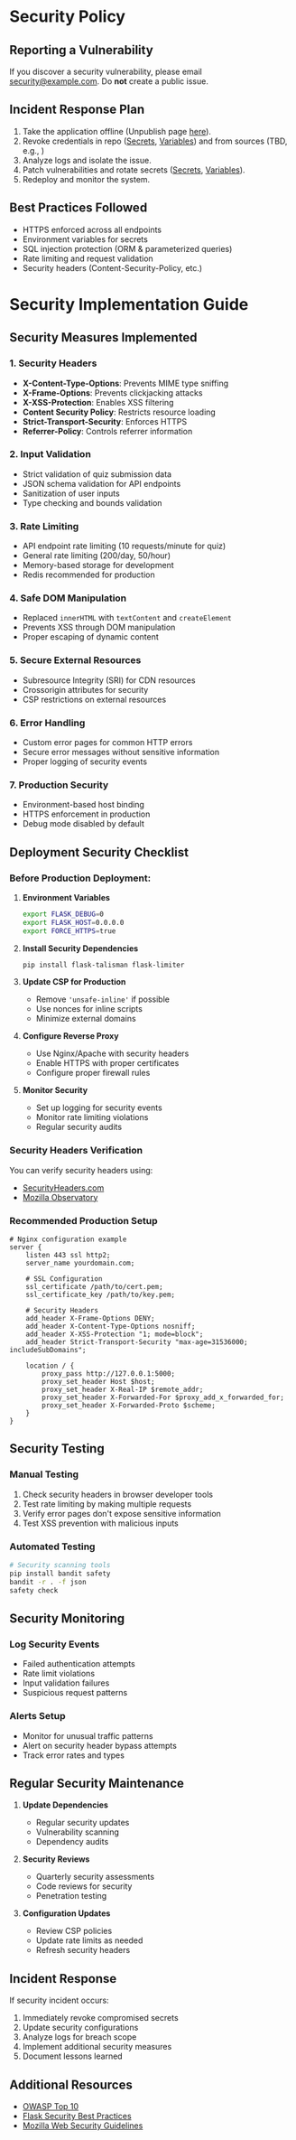 # Security Policy

## Reporting a Vulnerability

If you discover a security vulnerability, please email [security@example.com](mailto:security@example.com). Do **not** create a public issue.

## Incident Response Plan

1. Take the application offline (Unpublish page [here]([Secrets](https://github.com/Rookuro/projet-cicd/settings/pages))).
2. Revoke credentials in repo ([Secrets](https://github.com/Rookuro/projet-cicd/settings/secrets/actions), [Variables](https://github.com/Rookuro/projet-cicd/settings/variables/actions)) and from sources (TBD, e.g., )
3. Analyze logs and isolate the issue.
4. Patch vulnerabilities and rotate secrets ([Secrets](https://github.com/Rookuro/projet-cicd/settings/secrets/actions), [Variables](https://github.com/Rookuro/projet-cicd/settings/variables/actions)).
5. Redeploy and monitor the system.

## Best Practices Followed

- HTTPS enforced across all endpoints
- Environment variables for secrets
- SQL injection protection (ORM & parameterized queries)
- Rate limiting and request validation
- Security headers (Content-Security-Policy, etc.)


# Security Implementation Guide

## Security Measures Implemented

### 1. Security Headers
- **X-Content-Type-Options**: Prevents MIME type sniffing
- **X-Frame-Options**: Prevents clickjacking attacks
- **X-XSS-Protection**: Enables XSS filtering
- **Content Security Policy**: Restricts resource loading
- **Strict-Transport-Security**: Enforces HTTPS
- **Referrer-Policy**: Controls referrer information

### 2. Input Validation
- Strict validation of quiz submission data
- JSON schema validation for API endpoints
- Sanitization of user inputs
- Type checking and bounds validation

### 3. Rate Limiting
- API endpoint rate limiting (10 requests/minute for quiz)
- General rate limiting (200/day, 50/hour)
- Memory-based storage for development
- Redis recommended for production

### 4. Safe DOM Manipulation
- Replaced `innerHTML` with `textContent` and `createElement`
- Prevents XSS through DOM manipulation
- Proper escaping of dynamic content

### 5. Secure External Resources
- Subresource Integrity (SRI) for CDN resources
- Crossorigin attributes for security
- CSP restrictions on external resources

### 6. Error Handling
- Custom error pages for common HTTP errors
- Secure error messages without sensitive information
- Proper logging of security events

### 7. Production Security
- Environment-based host binding
- HTTPS enforcement in production
- Debug mode disabled by default

## Deployment Security Checklist

### Before Production Deployment:

1. **Environment Variables**
   ```bash
   export FLASK_DEBUG=0
   export FLASK_HOST=0.0.0.0
   export FORCE_HTTPS=true
   ```

2. **Install Security Dependencies**
   ```bash
   pip install flask-talisman flask-limiter
   ```

3. **Update CSP for Production**
   - Remove `'unsafe-inline'` if possible
   - Use nonces for inline scripts
   - Minimize external domains

4. **Configure Reverse Proxy**
   - Use Nginx/Apache with security headers
   - Enable HTTPS with proper certificates
   - Configure proper firewall rules

5. **Monitor Security**
   - Set up logging for security events
   - Monitor rate limiting violations
   - Regular security audits

### Security Headers Verification

You can verify security headers using:
- [SecurityHeaders.com](https://securityheaders.com)
- [Mozilla Observatory](https://observatory.mozilla.org)

### Recommended Production Setup

```nginx
# Nginx configuration example
server {
    listen 443 ssl http2;
    server_name yourdomain.com;

    # SSL Configuration
    ssl_certificate /path/to/cert.pem;
    ssl_certificate_key /path/to/key.pem;

    # Security Headers
    add_header X-Frame-Options DENY;
    add_header X-Content-Type-Options nosniff;
    add_header X-XSS-Protection "1; mode=block";
    add_header Strict-Transport-Security "max-age=31536000; includeSubDomains";

    location / {
        proxy_pass http://127.0.0.1:5000;
        proxy_set_header Host $host;
        proxy_set_header X-Real-IP $remote_addr;
        proxy_set_header X-Forwarded-For $proxy_add_x_forwarded_for;
        proxy_set_header X-Forwarded-Proto $scheme;
    }
}
```

## Security Testing

### Manual Testing
1. Check security headers in browser developer tools
2. Test rate limiting by making multiple requests
3. Verify error pages don't expose sensitive information
4. Test XSS prevention with malicious inputs

### Automated Testing
```bash
# Security scanning tools
pip install bandit safety
bandit -r . -f json
safety check
```

## Security Monitoring

### Log Security Events
- Failed authentication attempts
- Rate limit violations
- Input validation failures
- Suspicious request patterns

### Alerts Setup
- Monitor for unusual traffic patterns
- Alert on security header bypass attempts
- Track error rates and types

## Regular Security Maintenance

1. **Update Dependencies**
   - Regular security updates
   - Vulnerability scanning
   - Dependency audits

2. **Security Reviews**
   - Quarterly security assessments
   - Code reviews for security
   - Penetration testing

3. **Configuration Updates**
   - Review CSP policies
   - Update rate limits as needed
   - Refresh security headers

## Incident Response

If security incident occurs:
1. Immediately revoke compromised secrets
2. Update security configurations
3. Analyze logs for breach scope
4. Implement additional security measures
5. Document lessons learned

## Additional Resources

- [OWASP Top 10](https://owasp.org/www-project-top-ten/)
- [Flask Security Best Practices](https://flask.palletsprojects.com/en/2.3.x/security/)
- [Mozilla Web Security Guidelines](https://infosec.mozilla.org/guidelines/web_security)
